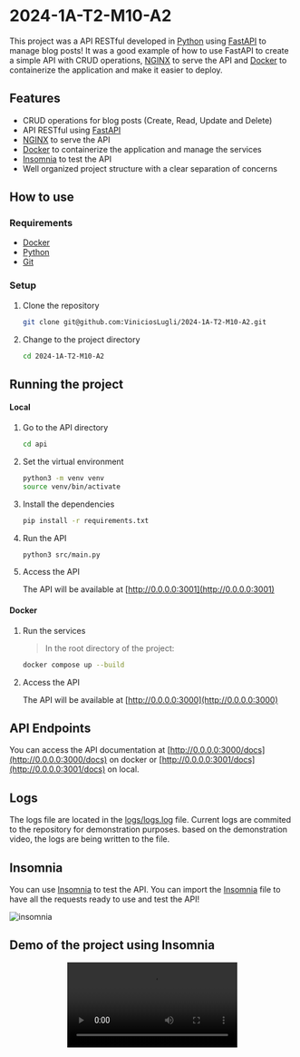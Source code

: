 # 2024-1A-T2-M10-A2

This project was a API RESTful developed in [Python](https://www.python.org/) using [FastAPI](https://fastapi.tiangolo.com/) to manage blog posts! It was a good example of how to use FastAPI to create a simple API with CRUD operations, [NGINX](https://www.nginx.com/) to serve the API and [Docker](https://www.docker.com/) to containerize the application and make it easier to deploy.

## Features

-   CRUD operations for blog posts (Create, Read, Update and Delete)
-   API RESTful using [FastAPI](https://fastapi.tiangolo.com/)
-   [NGINX](https://www.nginx.com/) to serve the API
-   [Docker](https://www.docker.com/) to containerize the application and manage the services
-   [Insomnia](https://insomnia.rest/) to test the API
-   Well organized project structure with a clear separation of concerns

## How to use

### Requirements

-   [Docker](https://www.docker.com/)
-   [Python](https://www.python.org/)
-   [Git](https://git-scm.com/)

### Setup

1. Clone the repository

    ```bash
    git clone git@github.com:ViniciosLugli/2024-1A-T2-M10-A2.git
    ```

2. Change to the project directory

    ```bash
    cd 2024-1A-T2-M10-A2
    ```

## Running the project

#### Local

1. Go to the API directory

    ```bash
    cd api
    ```

2. Set the virtual environment

    ```bash
    python3 -m venv venv
    source venv/bin/activate
    ```

3. Install the dependencies

    ```bash
    pip install -r requirements.txt
    ```

4. Run the API

    ```bash
    python3 src/main.py
    ```

5. Access the API

    The API will be available at [http://0.0.0.0:3001](http://0.0.0.0:3001)

#### Docker

1. Run the services

    > In the root directory of the project:

    ```bash
    docker compose up --build
    ```

2. Access the API

    The API will be available at [http://0.0.0.0:3000](http://0.0.0.0:3000)

## API Endpoints

You can access the API documentation at [http://0.0.0.0:3000/docs](http://0.0.0.0:3000/docs) on docker or [http://0.0.0.0:3001/docs](http://0.0.0.0:3001/docs) on local.

## Logs

The logs file are located in the [logs/logs.log](logs/logs.log) file. Current logs are commited to the repository for demonstration purposes. based on the demonstration video, the logs are being written to the file.

## Insomnia

You can use [Insomnia](https://insomnia.rest/) to test the API. You can import the [Insomnia](assets/Insomnia.json) file to have all the requests ready to use and test the API!

![insomnia](https://github.com/ViniciosLugli/2024-1A-T2-M10-A2/assets/40807526/602b5f8c-5a81-4f25-a230-6bee1c113fbd)

## Demo of the project using Insomnia

<div align="center">
  <video src="https://github.com/ViniciosLugli/2024-1A-T2-M10-A2/assets/40807526/d26cc7e2-7c96-44cd-ba6d-482eef873594" />
</div>
